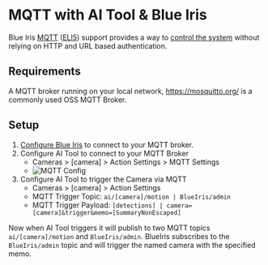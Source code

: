 # MQTT with AI Tool & Blue Iris

Blue Iris [MQTT](https://mqtt.org/) ([ELI5](https://www.reddit.com/r/homeautomation/comments/515fh5/eli5_mqtt/))
support provides a way to [control the system](https://wiki.instar.com/Software/Windows/Blue_Iris_v5/INSTAR_MQTT/#controlling-blueiris-through-mqtt)
without relying on HTTP and URL based authentication.

## Requirements

A MQTT broker running on your local network, https://mosquitto.org/ is a commonly used OSS MQTT Broker.

## Setup

1.  [Configure Blue Iris](https://wiki.instar.com/Software/Windows/Blue_Iris_v5/INSTAR_MQTT/#configuring-the-blueiris-mqtt-service)
    to connect to your MQTT broker.
1.  Configure AI Tool to connect to your MQTT Broker
    * Cameras > [camera] > Action Settings > MQTT Settings
    * ![MQTT Config](https://imgur.com/S4sDjzs.png)
1.  Configure AI Tool to trigger the Camera via MQTT
    * Cameras > [camera] > Action Settings
    * MQTT Trigger Topic: `ai/[camera]/motion | BlueIris/admin`
    * MQTT Trigger Payload: `[detections] | camera=[camera]&trigger&memo=[SummaryNonEscaped]`

Now when AI Tool triggers it will publish to two MQTT topics `ai/[camera]/motion` and `BlueIris/admin`. BlueIris
subscribes to the `BlueIris/admin` topic and will trigger the named camera with the specified memo.
